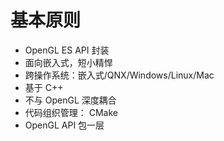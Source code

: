 # 基本原则 #

  * OpenGL ES API 封装
  * 面向嵌入式，短小精悍
  * 跨操作系统：嵌入式/QNX/Windows/Linux/Mac
  * 基于 C++
  * 不与 OpenGL 深度耦合
  * 代码组织管理： CMake
  * OpenGL API 包一层